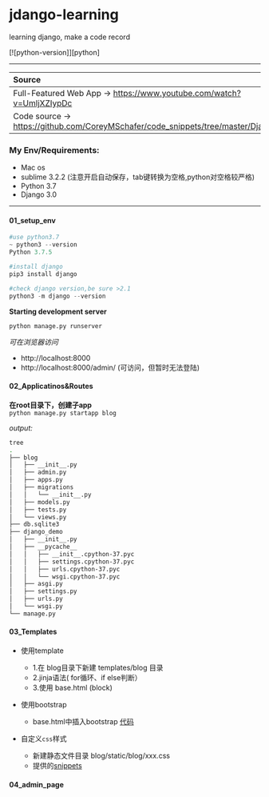# jdango-learning
learning django, make a code record

[![python-version]][python]

---
|   Source    |
|:------------------|
|  Full-Featured Web App -> https://www.youtube.com/watch?v=UmljXZIypDc|
| Code source -> https://github.com/CoreyMSchafer/code_snippets/tree/master/Django_Blog|


### My Env/Requirements:
- Mac os
- sublime 3.2.2  (注意开启自动保存，tab键转换为空格,python对空格较严格)
- Python 3.7
- Django 3.0

---

#### 01_setup_env

```python
#use python3.7
~ python3 --version
Python 3.7.5

#install django
pip3 install django

#check django version,be sure >2.1
python3 -m django --version
```

**Starting development server**

`python manage.py runserver`

*可在浏览器访问*

- http://localhost:8000
- http://localhost:8000/admin/ (可访问，但暂时无法登陆)

#### 02_Applicatinos&Routes

**在root目录下，创建子app**  
`python manage.py startapp blog`

*output:*
```bash
tree
.
├── blog
│   ├── __init__.py
│   ├── admin.py
│   ├── apps.py
│   ├── migrations
│   │   └── __init__.py
│   ├── models.py
│   ├── tests.py
│   └── views.py
├── db.sqlite3
├── django_demo
│   ├── __init__.py
│   ├── __pycache__
│   │   ├── __init__.cpython-37.pyc
│   │   ├── settings.cpython-37.pyc
│   │   ├── urls.cpython-37.pyc
│   │   └── wsgi.cpython-37.pyc
│   ├── asgi.py
│   ├── settings.py
│   ├── urls.py
│   └── wsgi.py
└── manage.py
```

#### 03_Templates

- 使用template
  - 1.在 blog目录下新建 templates/blog 目录
  - 2.jinja语法( for循环、if else判断）
  - 3.使用 base.html (block)

- 使用bootstrap
  - base.html中插入bootstrap [代码](https://getbootstrap.com/docs/4.0/getting-started/introduction/#starter-template)

- 自定义`css`样式  
  - 新建静态文件目录 blog/static/blog/xxx.css
  - 提供的[snippets](https://github.com/CoreyMSchafer/code_snippets/tree/master/Django_Blog/snippets)

#### 04_admin_page
